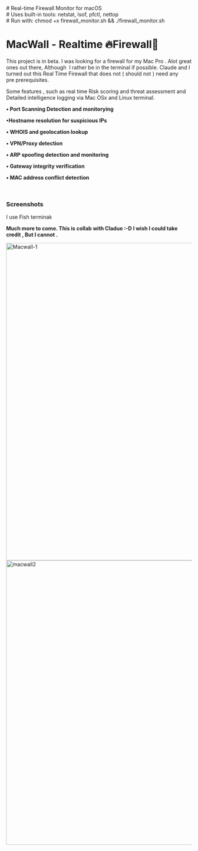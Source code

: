 <p>&nbsp;</p>
<p style="text-align: left;"># Real-time Firewall Monitor for macOS<br /># Uses built-in tools: netstat, lsof, pfctl, nettop<br /># Run with: chmod +x firewall_monitor.sh &amp;&amp; ./firewall_monitor.sh</p>
<h1><strong>MacWall - Realtime 🔥Firewall🧱&nbsp;</strong></h1>
<p>This project is in beta. I was looking for a firewall for my Mac Pro . Alot great ones out there, Although&nbsp; I rather be in the terminal if possible. Claude and I turned out this Real Time Firewall that does not ( should not ) need any pre&nbsp;prerequisites.</p>
<p>Some features , such as real time Risk scoring and threat assessment and Detailed intelligence logging via Mac OSx and Linux terminal.</p>
<p><strong> &bull; Port Scanning Detection and monitorying </strong></p>
<p><strong>&bull;Hostname resolution for suspicious IPs </strong></p>
<p><strong>&bull; WHOIS and geolocation lookup </strong></p>
<p><strong>&bull; VPN/Proxy detection </strong></p>
<p><strong>&bull; ARP spoofing detection and monitoring </strong></p>
<p><strong>&bull; Gateway integrity verification </strong></p>
<p><strong>&bull; MAC address conflict detection </strong></p>
<p>&nbsp;</p>
<h3> Screenshots</h3>
<p>I use Fish terminak </p>
<p><strong>Much more to come. This is collab with Cladue :-D I wish I could take credit , But I cannot . </strong></p>
<img width="650" height="862" alt="Macwall-1" src="https://github.com/user-attachments/assets/468ffb14-d669-44a4-a0d4-61d20c11466e" />
<img width="667" height="772" alt="macwall2" src="https://github.com/user-attachments/assets/99f5afaa-c359-4489-b9b4-ffa4b51b3305" />

